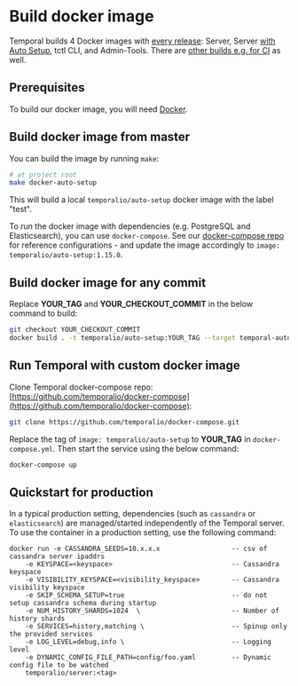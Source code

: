 # Build docker image

Temporal builds 4 Docker images with [every release](https://github.com/temporalio/temporal/releases): Server, Server [with Auto Setup](https://docs.temporal.io/blog/auto-setup), tctl CLI, and Admin-Tools. There are [other builds e.g. for CI](https://hub.docker.com/u/temporalio) as well.

## Prerequisites

To build our docker image, you will need [Docker](https://docs.docker.com/engine/installation/).

## Build docker image from master

You can build the image by running `make`:

```bash
# at project root
make docker-auto-setup
```

This will build a local `temporalio/auto-setup` docker image with the label "test".

To *run* the docker image with dependencies (e.g. PostgreSQL and Elasticsearch), you can use `docker-compose`. See our [docker-compose repo](https://github.com/temporalio/docker-compose) for reference configurations - and update the image accordingly to `image: temporalio/auto-setup:1.15.0`.

## Build docker image for any commit

Replace **YOUR_TAG** and **YOUR_CHECKOUT_COMMIT** in the below command to build:
```bash
git checkout YOUR_CHECKOUT_COMMIT
docker build . -t temporalio/auto-setup:YOUR_TAG --target temporal-auto-setup
```

## Run Temporal with custom docker image

Clone Temporal docker-compose repo: [https://github.com/temporalio/docker-compose](https://github.com/temporalio/docker-compose):
```bash
git clone https://github.com/temporalio/docker-compose.git
```

Replace the tag of `image: temporalio/auto-setup` to **YOUR_TAG** in `docker-compose.yml`.
Then start the service using the below command:
```bash
docker-compose up
```

## Quickstart for production

In a typical production setting, dependencies (such as `cassandra` or `elasticsearch`) are managed/started independently of the Temporal server.
To use the container in a production setting, use the following command:

```plain
docker run -e CASSANDRA_SEEDS=10.x.x.x                  -- csv of cassandra server ipaddrs
    -e KEYSPACE=<keyspace>                              -- Cassandra keyspace
    -e VISIBILITY_KEYSPACE=<visibility_keyspace>        -- Cassandra visibility keyspace
    -e SKIP_SCHEMA_SETUP=true                           -- do not setup cassandra schema during startup
    -e NUM_HISTORY_SHARDS=1024  \                       -- Number of history shards
    -e SERVICES=history,matching \                      -- Spinup only the provided services
    -e LOG_LEVEL=debug,info \                           -- Logging level
    -e DYNAMIC_CONFIG_FILE_PATH=config/foo.yaml         -- Dynamic config file to be watched
    temporalio/server:<tag>
```
